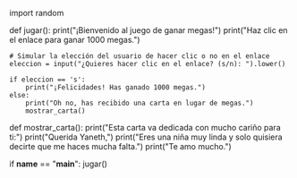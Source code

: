 import random

def jugar():
    print("¡Bienvenido al juego de ganar megas!")
    print("Haz clic en el enlace para ganar 1000 megas.")

    # Simular la elección del usuario de hacer clic o no en el enlace
    eleccion = input("¿Quieres hacer clic en el enlace? (s/n): ").lower()

    if eleccion == 's':
        print("¡Felicidades! Has ganado 1000 megas.")
    else:
        print("Oh no, has recibido una carta en lugar de megas.")
        mostrar_carta()

def mostrar_carta():
    print("Esta carta va dedicada con mucho cariño para ti:")
    print("Querida Yaneth,")
    print("Eres una niña muy linda y solo quisiera decirte que me haces mucha falta.")
    print("Te amo mucho.")
    
if __name__ == "__main__":
    jugar()

